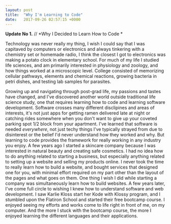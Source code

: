 ```yaml
---
layout: post
title:  "Why I'm Learning to Code"
date:   2017-09-26 02:57:15 +0000
---
```




**Update No 1.** // *Why I Decided to Learn How to Code *

Technology was never really my thing, I wish I could say that I was capitaved by computers or electronics and always tinkering with a chemistry set or homemade radio, I think the closest I got to electronics was making a potato clock in elementary school. For much of my life I studied life sciences, and am primarily interested in physiology and zoology, and how things worked at a microscopic level. College consisted of memorizing cellular pathways, elements and chemical reactions, growing bacteria in petri dishes, and testing lab samples for parasites. 

Growing up and navigating through post-grad life, my passions and tastes have changed, and I've discovered another world outside traditional life science study, one that requires learning how to code and learning software development. Software crosses many different disclipines and areas of interests, it's not just apps for getting ramen delivered late at night or catching rides somewhere when you don't want to give up your coveted parking spot 1/2 block from your apartment. I've learned that software is needed *everywhere*, not just techy things I've typically strayed from due to disinterest or the belief I'd never understand how they worked and why. But learning to code provides the framework for really working in any industry you enjoy. A few years ago I started a skincare company because I was interested in natural beauty and creating safe cosmetics. I had no idea how to do anything related to starting a business, but especially anything related to setting up a website and selling my products online. I never took the time to really learn how to build a website, and bought services that designed one for you, with minimal effort required on my part other than the layout of the pages and what goes on them. One thing I wish I did while starting a company was simultaneously learn how to build websites. A few years later, I've come full circle to wishing I knew how to understand software and web development. I saw Karlie Kloss start her Kode with Klossy program, and I stumbled upon the Flatiron School and started their free bootcamp course. I enjoyed seeing my efforts and works come to life right in front of me, on my computer. And the more I stuck with the bootcamp course, the more I enjoyed learning the different languages and their applications. 
